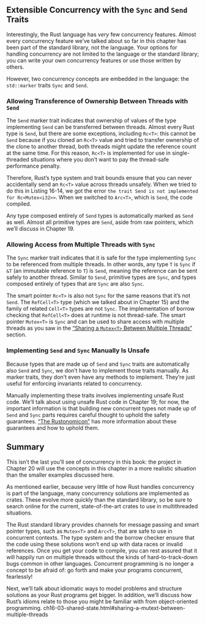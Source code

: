 ## Extensible Concurrency with the `Sync` and `Send` Traits

Interestingly, the Rust language has *very* few concurrency features. Almost every concurrency feature we’ve talked about so far in this chapter has been part of the standard library, not the language. Your options for handling concurrency are not limited to the language or the standard library; you can write your own concurrency features or use those written by others.

However, two concurrency concepts are embedded in the language: the `std::marker` traits `Sync` and `Send`.

### Allowing Transference of Ownership Between Threads with `Send`

The `Send` marker trait indicates that ownership of values of the type implementing `Send` can be transferred between threads. Almost every Rust type is `Send`, but there are some exceptions, including `Rc<T>`: this cannot be `Send` because if you cloned an `Rc<T>` value and tried to transfer ownership of the clone to another thread, both threads might update the reference count at the same time. For this reason, `Rc<T>` is implemented for use in single-threaded situations where you don’t want to pay the thread-safe performance penalty.

Therefore, Rust’s type system and trait bounds ensure that you can never accidentally send an `Rc<T>` value across threads unsafely. When we tried to do this in Listing 16-14, we got the error `the trait Send is not implemented for
Rc<Mutex<i32>>`. When we switched to `Arc<T>`, which is `Send`, the code compiled.

Any type composed entirely of `Send` types is automatically marked as `Send` as well. Almost all primitive types are `Send`, aside from raw pointers, which we’ll discuss in Chapter 19.

### Allowing Access from Multiple Threads with `Sync`

The `Sync` marker trait indicates that it is safe for the type implementing `Sync` to be referenced from multiple threads. In other words, any type `T` is `Sync` if `&T` (an immutable reference to `T`) is `Send`, meaning the reference can be sent safely to another thread. Similar to `Send`, primitive types are `Sync`, and types composed entirely of types that are `Sync` are also `Sync`.

The smart pointer `Rc<T>` is also not `Sync` for the same reasons that it’s not `Send`. The `RefCell<T>` type (which we talked about in Chapter 15) and the family of related `Cell<T>` types are not `Sync`. The implementation of borrow checking that `RefCell<T>` does at runtime is not thread-safe. The smart pointer `Mutex<T>` is `Sync` and can be used to share access with multiple threads as you saw in the [“Sharing a `Mutex<T>` Between Multiple Threads”]()<!-- ignore --> section.

### Implementing `Send` and `Sync` Manually Is Unsafe

Because types that are made up of `Send` and `Sync` traits are automatically also `Send` and `Sync`, we don’t have to implement those traits manually. As marker traits, they don’t even have any methods to implement. They’re just useful for enforcing invariants related to concurrency.

Manually implementing these traits involves implementing unsafe Rust code. We’ll talk about using unsafe Rust code in Chapter 19; for now, the important information is that building new concurrent types not made up of `Send` and `Sync` parts requires careful thought to uphold the safety guarantees. [“The Rustonomicon”][nomicon] has more information about these guarantees and how to uphold them.

## Summary

This isn’t the last you’ll see of concurrency in this book: the project in Chapter 20 will use the concepts in this chapter in a more realistic situation than the smaller examples discussed here.

As mentioned earlier, because very little of how Rust handles concurrency is part of the language, many concurrency solutions are implemented as crates. These evolve more quickly than the standard library, so be sure to search online for the current, state-of-the-art crates to use in multithreaded situations.

The Rust standard library provides channels for message passing and smart pointer types, such as `Mutex<T>` and `Arc<T>`, that are safe to use in concurrent contexts. The type system and the borrow checker ensure that the code using these solutions won’t end up with data races or invalid references. Once you get your code to compile, you can rest assured that it will happily run on multiple threads without the kinds of hard-to-track-down bugs common in other languages. Concurrent programming is no longer a concept to be afraid of: go forth and make your programs concurrent, fearlessly!

Next, we’ll talk about idiomatic ways to model problems and structure solutions as your Rust programs get bigger. In addition, we’ll discuss how Rust’s idioms relate to those you might be familiar with from object-oriented programming.
ch16-03-shared-state.html#sharing-a-mutext-between-multiple-threads

[nomicon]: ../nomicon/index.html
